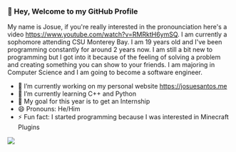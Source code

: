 ### 👋 Hey, Welcome to my GitHub Profile
My name is Josue, if you're really interested in the pronounciation here's a video https://www.youtube.com/watch?v=RMRktH6ymSQ. I am currently a sophomore attending CSU Monterey Bay. I am 19 years old and I've been programming constantly for around 2 years now. I am still a bit new to programming but I got into it because of the feeling of solving a problem and creating something you can show to your friends. I am majoring in Computer Science and I am going to become a software engineer. 


- 🔭 I’m currently working on my personal website https://josuesantos.me
- 🌱 I’m currently learning C++ and Python
- 📌 My goal for this year is to get an Internship
- 😄 Pronouns: He/Him
- ⚡ Fun fact: I started programming because I was interested in Minecraft Plugins

<img src="https://github-readme-stats.vercel.app/api?username=Josue-SR&&show_icons=true&title_color=00A2FF&icon_color=00A2FF&text_color=FFFFFF&bg_color=151515">
